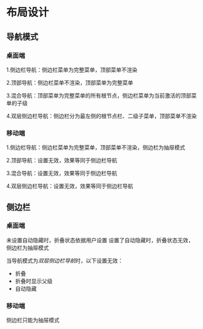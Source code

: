 # 布局设计

## 导航模式

### 桌面端

1.侧边栏导航：侧边栏菜单为完整菜单，顶部菜单不渲染

2.顶部导航：侧边栏菜单不渲染，顶部菜单为完整菜单

3.混合导航：顶部菜单为完整菜单的所有根节点，侧边栏菜单为当前激活的顶部菜单的子级

4.双层侧边栏导航：侧边栏分为最左侧的根节点栏、二级子菜单，顶部菜单不渲染

### 移动端

1.侧边栏导航：侧边栏菜单为完整菜单，顶部菜单不渲染，侧边栏为抽屉模式

2.顶部导航：设置无效，效果等同于侧边栏导航

3.混合导航：设置无效，效果等同于侧边栏导航

4.双层侧边栏导航：设置无效，效果等同于侧边栏导航

## 侧边栏

### 桌面端

未设置自动隐藏时，折叠状态依据用户设置
设置了自动隐藏时，折叠状态无效，侧边栏为抽屉模式

当导航模式为*双层侧边栏导航*时，以下设置无效：
- 折叠
- 折叠时显示父级
- 自动隐藏

### 移动端

侧边栏只能为抽屉模式
